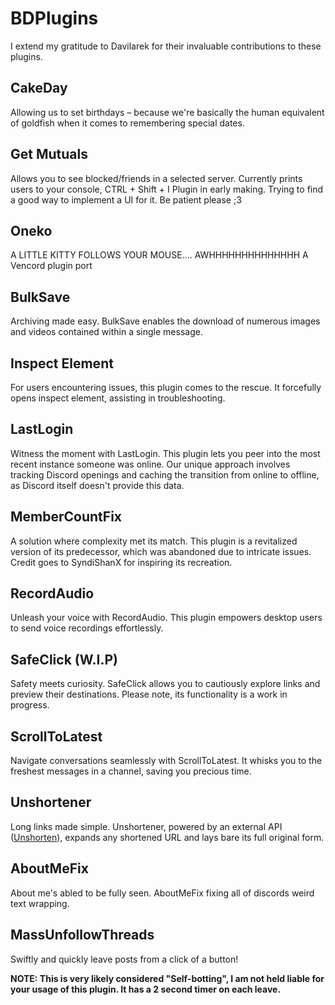 # BDPlugins

I extend my gratitude to Davilarek for their invaluable contributions to these plugins.

## CakeDay

Allowing us to set birthdays – because we're basically the human equivalent of goldfish when it comes to remembering special dates.

## Get Mutuals

Allows you to see blocked/friends in a selected server.
Currently prints users to your console, CTRL + Shift + I
Plugin in early making. Trying to find a good way to implement a UI for it. Be patient please ;3 

## Oneko

A LITTLE KITTY FOLLOWS YOUR MOUSE.... AWHHHHHHHHHHHHHH
A Vencord plugin port

## BulkSave

Archiving made easy. BulkSave enables the download of numerous images and videos contained within a single message.

## Inspect Element

For users encountering issues, this plugin comes to the rescue. It forcefully opens inspect element, assisting in troubleshooting.

## LastLogin

Witness the moment with LastLogin. This plugin lets you peer into the most recent instance someone was online. Our unique approach involves tracking Discord openings and caching the transition from online to offline, as Discord itself doesn't provide this data.

## MemberCountFix

A solution where complexity met its match. This plugin is a revitalized version of its predecessor, which was abandoned due to intricate issues. Credit goes to SyndiShanX for inspiring its recreation.

## RecordAudio

Unleash your voice with RecordAudio. This plugin empowers desktop users to send voice recordings effortlessly.

## SafeClick (W.I.P)

Safety meets curiosity. SafeClick allows you to cautiously explore links and preview their destinations. Please note, its functionality is a work in progress.

## ScrollToLatest

Navigate conversations seamlessly with ScrollToLatest. It whisks you to the freshest messages in a channel, saving you precious time.

## Unshortener

Long links made simple. Unshortener, powered by an external API ([Unshorten](https://unshorten.me)), expands any shortened URL and lays bare its full original form.

## AboutMeFix

About me's abled to be fully seen. AboutMeFix fixing all of discords weird text wrapping.

## MassUnfollowThreads

Swiftly and quickly leave posts from a click of a button!

**NOTE: This is very likely considered "Self-botting", I am not held liable for your usage of this plugin. It has a 2 second timer on each leave.**
